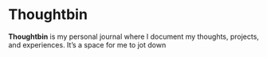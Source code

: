 # Thoughtbin

**Thoughtbin** is my personal journal where I document my thoughts, projects, and experiences. It’s a space for me to jot down
